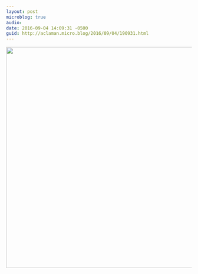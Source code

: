 ```yaml
---
layout: post
microblog: true
audio: 
date: 2016-09-04 14:09:31 -0500
guid: http://aclaman.micro.blog/2016/09/04/190931.html
---
```



<img src="http://micro.alexclaman.com/uploads/2018/2b286599b7.jpg" width="600" height="600" />
